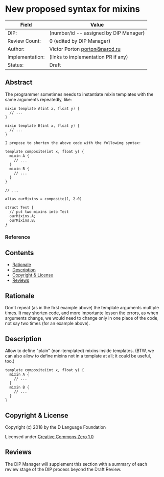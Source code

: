 # New proposed syntax for mixins

| Field           | Value                                                           |
|-----------------|-----------------------------------------------------------------|
| DIP:            | (number/id -- assigned by DIP Manager)                          |
| Review Count:   | 0 (edited by DIP Manager)                                       |
| Author:         | Victor Porton <porton@narod.ru>                                              |
| Implementation: | (links to implementation PR if any)                             |
| Status:         | Draft                                                           |

## Abstract

The programmer sometimes needs to instantiate mixin templates with the same arguments repeatedly, like:

```
mixin template A(int x, float y) {
  // ...
}

mixin template B(int x, float y) {
  // ...
}

I propose to shorten the above code with the following syntax:

template composite(int x, float y) {
  mixin A {
    // ...
  }
  mixin B {
    // ...
  }
}

// ...

alias ourMixins = composite(1, 2.0)

struct Test {
  // put two mixins into Test
  ourMixins.A;
  ourMixins.B;
}
```

### Reference

## Contents
* [Rationale](#rationale)
* [Description](#description)
* [Copyright & License](#copyright--license)
* [Reviews](#reviews)

## Rationale

Don't repeat (as in the first example above) the template arguments multiple times.
It may shorten code, and more importante lessen the errors, as when arguments change,
we would need to change only in one place of the code, not say two times (for an
example above).

## Description

Allow to define "plain" (non-templated) mixins inside templates. (BTW, we can also allow to define mixins not in a template at all;
it could be useful, too.)

```
template composite(int x, float y) {
  mixin A {
    // ...
  }
  mixin B {
    // ...
  }
}
```

## Copyright & License

Copyright (c) 2018 by the D Language Foundation

Licensed under [Creative Commons Zero 1.0](https://creativecommons.org/publicdomain/zero/1.0/legalcode.txt)

## Reviews

The DIP Manager will supplement this section with a summary of each review stage
of the DIP process beyond the Draft Review.
